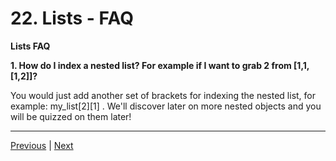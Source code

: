 #  22. Lists - FAQ

**Lists FAQ**

**1. How do I index a nested list? For example if I want to grab 2 from [1,1,[1,2]]?**

You would just add another set of brackets for indexing the nested list, for example: my_list[2][1] . We'll discover later on more nested objects and you will be quizzed on them later!


---
[Previous](./21_Lists-in-Python.md) | [Next](.)